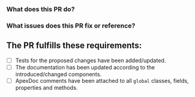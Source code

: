 ### What does this PR do?

<Summary>

### What issues does this PR fix or reference?

<Insert GitHub Issue Link>

## The PR fulfills these requirements:

-   [ ] Tests for the proposed changes have been added/updated.
-   [ ] The documentation has been updated according to the introduced/changed components.
-   [ ] ApexDoc comments have been attached to all `global` classes, fields, properties and methods.
